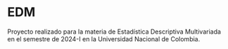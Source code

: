 # EDM
Proyecto realizado para la materia de Estadística Descriptiva Multivariada en el semestre de 2024-I en la Universidad Nacional de Colombia.
